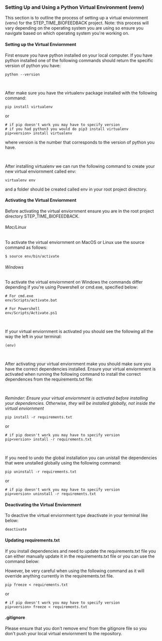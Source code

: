 ### Setting Up and Using a Python Virtual Environment (venv)
This section is to outline the process of setting up a virtual enviornment (venv) for the STEP_TIME_BIOFEEDBACK project. Note: this process will vary depending on the operating system you are using so ensure you navigate based on which operating system you're working on.

#### Setting up the Virtual Enviornment
First ensure you have python installed on your local computer. If you have python installed one of the following commands should return the specific version of python you have:
```
python --version
```

<br />

After make sure you have the virtualenv package installed with the following command:
```
pip install virtualenv
```
or 
```
# if pip doesn't work you may have to specify version 
# if you had python3 you would do pip3 install virtualenv
pip<version> install virtualenv
```
where version is the number that corresponds to the version of python you have.

<br />

After installing virtualenv we can run the following command to create your new virtual enviornment called env:
```
virtualenv env
```
and a folder should be created called env in your root project directory.

#### Activating the Virtual Enviornment

Before activating the virtual enviornment ensure you are in the root project directory STEP_TIME_BIOFEEDBACK. 

###### Mac/Linux
To activate the virtual enviornment on MacOS or Linux use the source command as follows:
```
$ source env/bin/activate
``` 

###### Windows 
To activate the virtual enviornment on Windows the commands differ depending if you're using Powershell or cmd.exe, specified below:

```
# For cmd.exe
env/Scripts/activate.bat

# For Powershell
env/Scripts/Activate.ps1
```

<br />

If your virtual enviornment is activated you should see the following all the way the left in your terminal:
```
(env)
```

<br />

After activating your virtual enviornment make you should make sure you have the correct dependencies installed. Ensure your virtual enviornment is activated when running the following command to install the correct dependences from the requirements.txt file:

<br />

*Reminder: Ensure your virtual enviornment is activated before installing your dependencies. Otherwise, they will be installed globally, not inside the virtual enviornment*

```
pip install -r requirements.txt
```
or
```
# if pip doesn't work you may have to specify version
pip<version> install -r requirements.txt
```

<br />

If you need to undo the global installation you can unistall the dependencies that were unstalled globally using the following command:

```
pip uninstall -r requirements.txt
```
or
```
# if pip doesn't work you may have to specify version
pip<version> uninstall -r requirements.txt
```

#### Deactivating the Virtual Enviornment

To deactive the virtual enviornment type deactivate in your terminal like below:
```
deactivate
```

#### Updating requirements.txt

If you install dependencies and need to update the requirements.txt file you can either manually update it in the requirements.txt file or you can use the command below:

However, be very careful when using the following command as it will override anything currently in the requirements.txt file.
```
pip freeze < requirements.txt
```
or 
```
# if pip doesn't work you may have to specify version 
pip<version> freeze < requirements.txt
```

#### .gitignore

Please ensure that you don't remove env/ from the gitignore file so you don't push your local virtual enviornment to the repository. 